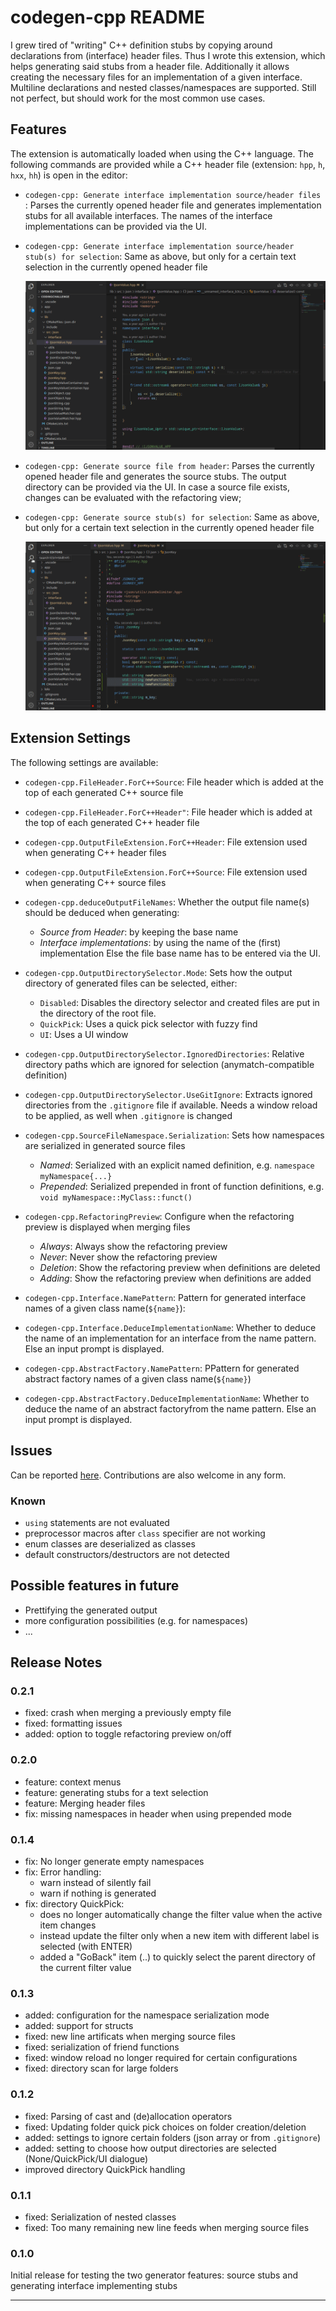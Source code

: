 # codegen-cpp README

I grew tired of "writing" C++ definition stubs by copying around declarations from (interface) header files. Thus I wrote this extension, which helps generating said stubs from a header file. Additionally it allows creating the necessary files for an implementation of a given interface. Multiline declarations and nested classes/namespaces are supported.
Still not perfect, but should work for the most common use cases.

## Features

The extension is automatically loaded when using the C++ language.
The following commands are provided while a C++ header file (extension: `hpp`, `h`, `hxx`, `hh`) is open in the editor:

- `codegen-cpp: Generate interface implementation source/header files` : Parses the currently opened header file and generates implementation stubs for all available interfaces. The names of the interface implementations can be provided via the UI.
- `codegen-cpp: Generate interface implementation source/header stub(s) for selection`: Same as above, but only for a certain text selection in the currently opened header file

  ![](./docu/showcase_generate_interface_impl_stubs.gif)

- `codegen-cpp: Generate source file from header`: Parses the currently opened header file and generates the source stubs. The output directory can be provided via the UI. In case a source file exists, changes can be evaluated with the refactoring view;
- `codegen-cpp: Generate source stub(s) for selection`: Same as above, but only for a certain text selection in the currently opened header file

  ![](./docu/showcase_merge_source_files.gif)

## Extension Settings

The following settings are available:

- `codegen-cpp.FileHeader.ForC++Source`: File header which is added at the top of each generated C++ source file
- `codegen-cpp.FileHeader.ForC++Header"`: File header which is added at the top of each generated C++ header file
- `codegen-cpp.OutputFileExtension.ForC++Header`: File extension used when generating C++ header files
- `codegen-cpp.OutputFileExtension.ForC++Source`: File extension used when generating C++ source files
- `codegen-cpp.deduceOutputFileNames`: Whether the output file name(s) should be deduced when generating:
  - _Source from Header_: by keeping the base name
  - _Interface implementations_: by using the name of the (first) implementation
    Else the file base name has to be entered via the UI.
- `codegen-cpp.OutputDirectorySelector.Mode`: Sets how the output directory of generated files can be selected, either:
  - `Disabled`: Disables the directory selector and created files are put in the directory of the root file.
  - `QuickPick`: Uses a quick pick selector with fuzzy find
  - `UI`: Uses a UI window
- `codegen-cpp.OutputDirectorySelector.IgnoredDirectories`: Relative directory paths which are ignored for selection (anymatch-compatible definition)
- `codegen-cpp.OutputDirectorySelector.UseGitIgnore`: Extracts ignored directories from the `.gitignore` file if available. Needs a window reload to be applied, as well when `.gitignore` is changed
- `codegen-cpp.SourceFileNamespace.Serialization`: Sets how namespaces are serialized in generated source files
  - _Named_: Serialized with an explicit named definition, e.g. `namespace myNamespace{...}`
  - _Prepended_: Serialized prepended in front of function definitions, e.g. `void myNamespace::MyClass::funct()`
- `codegen-cpp.RefactoringPreview`: Configure when the refactoring preview is displayed when merging files
  - _Always_: Always show the refactoring preview
  - _Never_: Never show the refactoring preview
  - _Deletion_: Show the refactoring preview when definitions are deleted
  - _Adding_: Show the refactoring preview when definitions are added
- `codegen-cpp.Interface.NamePattern`: Pattern for generated interface names of a given class name(`${name}`):
- `codegen-cpp.Interface.DeduceImplementationName`: Whether to deduce the name of an implementation for an interface from the name pattern. Else an input prompt is displayed.

- `codegen-cpp.AbstractFactory.NamePattern`: PPattern for generated abstract factory names of a given class name(`${name}`)
- `codegen-cpp.AbstractFactory.DeduceImplementationName`: Whether to deduce the name of an abstract factoryfrom the name pattern. Else an input prompt is displayed.

## Issues

Can be reported [here](https://github.com/HerrFroehlich/vscode_cpp_codegen/issues). Contributions are also welcome in any form.

### Known

- `using` statements are not evaluated
- preprocessor macros after `class` specifier are not working
- enum classes are deserialized as classes
- default constructors/destructors are not detected

## Possible features in future

- Prettifying the generated output
- more configuration possibilities (e.g. for namespaces)
- ...

## Release Notes

### 0.2.1

- fixed: crash when merging a previously empty file
- fixed: formatting issues
- added: option to toggle refactoring preview on/off

### 0.2.0

- feature: context menus
- feature: generating stubs for a text selection
- feature: Merging header files
- fix: missing namespaces in header when using prepended mode

### 0.1.4

- fix: No longer generate empty namespaces
- fix: Error handling:
  - warn instead of silently fail
  - warn if nothing is generated
- fix: directory QuickPick:
  - does no longer automatically change the filter value when the active item changes
  - instead update the filter only when a new item with different label is selected (with ENTER)
  - added a "GoBack" item (..) to quickly select the parent directory of the current filter value

### 0.1.3

- added: configuration for the namespace serialization mode
- added: support for structs
- fixed: new line artificats when merging source files
- fixed: serialization of friend functions
- fixed: window reload no longer required for certain configurations
- fixed: directory scan for large folders

### 0.1.2

- fixed: Parsing of cast and (de)allocation operators
- fixed: Updating folder quick pick choices on folder creation/deletion
- added: settings to ignore certain folders (json array or from `.gitignore`)
- added: setting to choose how output directories are selected (None/QuickPick/UI dialogue)
- improved directory QuickPick handling

### 0.1.1

- fixed: Serialization of nested classes
- fixed: Too many remaining new line feeds when merging source files

### 0.1.0

Initial release for testing the two generator features: source stubs and generating interface implementing stubs

---
